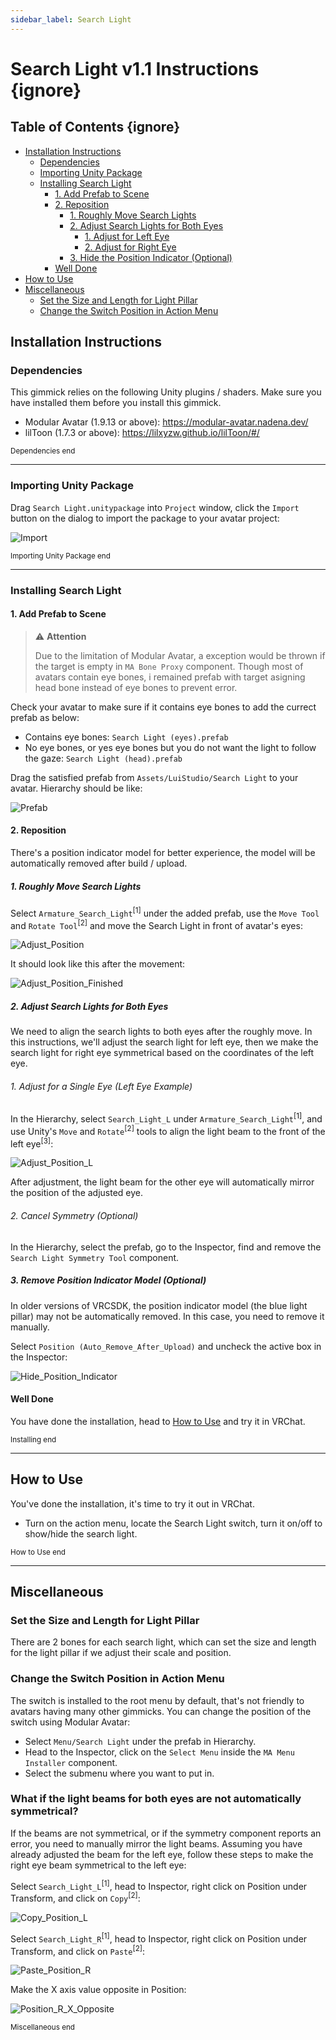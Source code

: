 ```yaml
---
sidebar_label: Search Light
---
```


# Search Light v1.1 Instructions {ignore}

## Table of Contents {ignore}

<!-- @import "[TOC]" {cmd="toc" depthFrom=1 depthTo=6 orderedList=false} -->

<!-- code_chunk_output -->

- [Installation Instructions](#installation-instructions)
  - [Dependencies](#dependencies)
  - [Importing Unity Package](#importing-unity-package)
  - [Installing Search Light](#installing-search-light)
    - [1. Add Prefab to Scene](#1-add-prefab-to-scene)
    - [2. Reposition](#2-reposition)
      - [1. Roughly Move Search Lights](#1-roughly-move-search-lights)
      - [2. Adjust Search Lights for Both Eyes](#2-adjust-search-lights-for-both-eyes)
        - [1. Adjust for Left Eye](#1-adjust-for-left-eye)
        - [2. Adjust for Right Eye](#2-adjust-for-right-eye)
      - [3. Hide the Position Indicator (Optional)](#3-hide-the-position-indicator-optional)
    - [Well Done](#well-done)
- [How to Use](#how-to-use)
- [Miscellaneous](#miscellaneous)
    - [Set the Size and Length for Light Pillar](#set-the-size-and-length-for-light-pillar)
    - [Change the Switch Position in Action Menu](#change-the-switch-position-in-action-menu)

<!-- /code_chunk_output -->

## Installation Instructions

### Dependencies

This gimmick relies on the following Unity plugins / shaders. Make sure you have installed them before you install this gimmick.

- Modular Avatar (1.9.13 or above): https://modular-avatar.nadena.dev/
- lilToon (1.7.3 or above): https://lilxyzw.github.io/lilToon/#/

<sub>Dependencies end</sub>

---

### Importing Unity Package

Drag `Search Light.unitypackage` into `Project` window, click the `Import` button on the dialog to import the package to your avatar project:

![Import](./Assets/Import.webp)

<sub>Importing Unity Package end</sub>

---

### Installing Search Light

#### 1. Add Prefab to Scene

> :warning: **Attention**
>
> Due to the limitation of Modular Avatar, a exception would be thrown if the target is empty in `MA Bone Proxy` component. Though most of avatars contain eye bones, i remained prefab with target asigning head bone instead of eye bones to prevent error.

Check your avatar to make sure if it contains eye bones to add the currect prefab as below:

- Contains eye bones: `Search Light (eyes).prefab`
- No eye bones, or yes eye bones but you do not want the light to follow the gaze: `Search Light (head).prefab`

Drag the satisfied prefab from `Assets/LuiStudio/Search Light` to your avatar. Hierarchy should be like:

![Prefab](./Assets/Prefab.webp)

#### 2. Reposition

There's a position indicator model for better experience, the model will be automatically removed after build / upload.

##### 1. Roughly Move Search Lights

Select `Armature_Search_Light`<sup>[1]</sup> under the added prefab, use the `Move Tool` and `Rotate Tool`<sup>[2]</sup> and move the Search Light in front of avatar's eyes:

![Adjust_Position](./Assets/Adjust_Position.webp)

It should look like this after the movement:

![Adjust_Position_Finished](./Assets/Adjust_Position_Finished.webp)

##### 2. Adjust Search Lights for Both Eyes

We need to align the search lights to both eyes after the roughly move. In this instructions, we'll adjust the search light for left eye, then we make the search light for right eye symmetrical based on the coordinates of the left eye.

###### 1. Adjust for a Single Eye (Left Eye Example)

In the Hierarchy, select `Search_Light_L` under `Armature_Search_Light`<sup>[1]</sup>, and use Unity's `Move` and `Rotate`<sup>[2]</sup> tools to align the light beam to the front of the left eye<sup>[3]</sup>:

![Adjust_Position_L](./assets/Adjust_Position_L.webp)

After adjustment, the light beam for the other eye will automatically mirror the position of the adjusted eye.

###### 2. Cancel Symmetry (Optional)

In the Hierarchy, select the prefab, go to the Inspector, find and remove the `Search Light Symmetry Tool` component.

##### 3. Remove Position Indicator Model (Optional)

In older versions of VRCSDK, the position indicator model (the blue light pillar) may not be automatically removed. In this case, you need to remove it manually.

Select `Position (Auto_Remove_After_Upload)` and uncheck the active box in the Inspector:

![Hide_Position_Indicator](./assets/Hide_Position_Indicator.webp)

#### Well Done

You have done the installation, head to [How to Use](#how-to-use) and try it in VRChat.

<sub>Installing end</sub>

---

## How to Use

You've done the installation, it's time to try it out in VRChat.

- Turn on the action menu, locate the Search Light switch, turn it on/off to show/hide the search light.

<sub>How to Use end</sub>

---

## Miscellaneous

### Set the Size and Length for Light Pillar

There are 2 bones for each search light, which can set the size and length for the light pillar if we adjust their scale and position.

### Change the Switch Position in Action Menu

The switch is installed to the root menu by default, that's not friendly to avatars having many other gimmicks. You can change the position of the switch using Modular Avatar:

- Select `Menu/Search Light` under the prefab in Hierarchy.
- Head to the Inspector, click on the `Select Menu` inside the `MA Menu Installer` component.
- Select the submenu where you want to put in.

### What if the light beams for both eyes are not automatically symmetrical?

If the beams are not symmetrical, or if the symmetry component reports an error, you need to manually mirror the light beams. Assuming you have already adjusted the beam for the left eye, follow these steps to make the right eye beam symmetrical to the left eye:

Select `Search_Light_L`<sup>[1]</sup>, head to Inspector, right click on Position under Transform, and click on `Copy`<sup>[2]</sup>:

![Copy_Position_L](./assets/Copy_Position_L.webp)

Select `Search_Light_R`<sup>[1]</sup>, head to Inspector, right click on Position under Transform, and click on `Paste`<sup>[2]</sup>:

![Paste_Position_R](./assets/Paste_Position_R.webp)

Make the X axis value opposite in Position:

![Position_R_X_Opposite](./assets/Position_R_X_Opposite.webp)

<sub>Miscellaneous end</sub>
